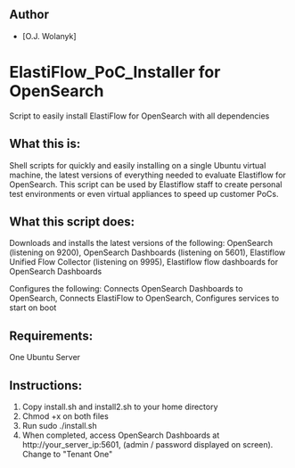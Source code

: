 ## Author
- [O.J. Wolanyk]

# ElastiFlow_PoC_Installer for OpenSearch
Script to easily install ElastiFlow for OpenSearch with all dependencies

What this is:
----------------
Shell scripts for quickly and easily installing on a single Ubuntu virtual machine, the latest versions of everything needed to evaluate Elastiflow for OpenSearch. This script can be used by Elastiflow staff to create personal test environments or even virtual appliances to speed up customer PoCs.

What this script does:
----------------
  Downloads and installs the latest versions of the following:
    OpenSearch (listening on 9200),
    OpenSearch Dashboards (listening on 5601),
    Elastiflow Unified Flow Collector (listening on 9995),
    Elastiflow flow dashboards for OpenSearch Dashboards
  
  Configures the following:
    Connects OpenSearch Dashboards to OpenSearch,
    Connects ElastiFlow to OpenSearch,
    Configures services to start on boot

Requirements:
----------------
One Ubuntu Server

Instructions:
----------------
1) Copy install.sh and install2.sh to your home directory
2) Chmod +x on both files
3) Run sudo ./install.sh
4) When completed, access OpenSearch Dashboards at http://your_server_ip:5601, (admin / password displayed on screen). Change to "Tenant One"
